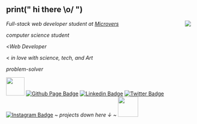 ## print(" hi there \\o/ ") 

<img align="right" src="https://github.com/anathayna/anathayna/blob/master/assets/pusheencode.gif"/>

<p></a><em> Full-stack web developer student at <a href="http://www.microvers.com.br">Microvers</em></p>
<p></a><em> computer science student</em></p>
<p></a><<em>Web Developer</em></p>
<p></a>< <em> in love with science, tech, and Art</em></p>
<p></a> <em> problem-solver</em></p>

<img src="https://media.giphy.com/media/VgCDAzcKvsR6OM0uWg/giphy.gif" width="50"> [![Github Page Badge](https://img.shields.io/badge/-Github_Page-000?style=flat-square&logo=Github&logoColor=white&link=https://nilab-khwaja.github.io)](https://nilab-khwaja.github.io)
[![Linkedin Badge](https://img.shields.io/badge/-LinkedIn-blue?style=flat-square&logo=Linkedin&logoColor=white&link=https://www.linkedin.com/in/nilab-khwajazada/)](https://www.linkedin.com/in/nilab-khwajazada/)
[![Twitter Badge](https://img.shields.io/badge/-Twitter-1ca0f1?style=flat-square&labelColor=1ca0f1&logo=twitter&logoColor=white&link=https://twitter.com/nilab_khwajazada)](https://twitter.com/nilab_khwajazada)
[![Instagram Badge](https://img.shields.io/badge/-Instagram-c039a6?style=flat-square&labelColor=c039a6&logo=instagram&logoColor=white&link=https://instagram.com/)](https://instagram.com/)
 <em> ~ projects down here ↓ ~ </a><img src="https://github.com/anathayna/anathayna/blob/master/assets/salt.gif?raw=1" width="55vw"/></em>
